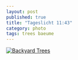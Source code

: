 ```yaml
---
layout: post
published: true
title: "Tageslicht 11:43"
category: photo
tags: trees baeume
---
```


[![Backyard Trees](http://41.media.tumblr.com/a3b0c7bf7968b91c5f57c1ee17acc652/tumblr_ni0xabWh9c1rive1ro1_500.jpg)](http://dr3wh0.tumblr.com/post/107804212449/tageslicht-11-43 "View on Tumblr")